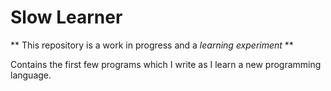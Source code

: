 Slow Learner
==============

** This repository is a work in progress and a _learning experiment_ **

Contains the first few programs which I write as I learn a new programming language.

